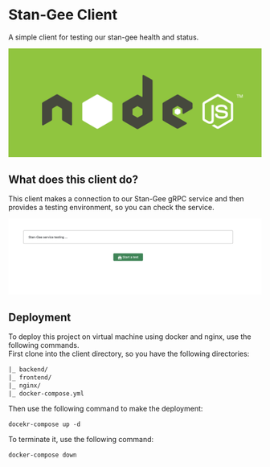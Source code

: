 # Stan-Gee Client
A simple client for testing our stan-gee health and status.

<img src="./assets/main.jpeg" />

## What does this client do?
This client makes a connection to our Stan-Gee gRPC service
and then provides a testing environment, so you can check the service.

<img src="./assets/main.png" />

## Deployment
To deploy this project on virtual machine using docker and nginx, use the following commands.<br />
First clone into the client directory, so you have the following directories:
```shell
|_ backend/
|_ frontend/
|_ nginx/
|_ docker-compose.yml
```

Then use the following command to make the deployment:
```shell
docekr-compose up -d
```

To terminate it, use the following command:
```shell
docker-compose down
```